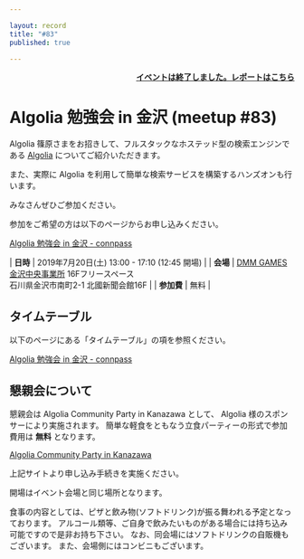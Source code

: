 ```yaml
---

layout: record
title: "#83"
published: true

---
```


<div style="text-align: right;"><a href="./report.html"><strong>イベントは終了しました。レポートはこちら</strong></a></div>

# Algolia 勉強会 in 金沢 (meetup #83)

Algolia 篠原さまをお招きして、フルスタックなホステッド型の検索エンジンである [Algolia](https://www.algolia.com/) についてご紹介いただきます。

また、実際に Algolia を利用して簡単な検索サービスを構築するハンズオンも行います。

みなさんぜひご参加ください。

参加をご希望の方は以下のページからお申し込みください。

[Algolia 勉強会 in 金沢 \- connpass](https://connpass.com/event/135409/)

| **日時**   | 2019年7月20日(土) 13:00 - 17:10 (12:45 開場) |
| **会場**   | [DMM GAMES 金沢中央事業所](https://dmm-corp.com/company/labo/) 16Fフリースペース<br>石川県金沢市南町2-1 北國新聞会館16F |
| **参加費** | 無料 |

## タイムテーブル

以下のページにある「タイムテーブル」の項を参照ください。

[Algolia 勉強会 in 金沢 \- connpass](https://connpass.com/event/135409/)

## 懇親会について

懇親会は Algolia Community Party in Kanazawa として、 Algolia 様のスポンサーにより実施されます。
簡単な軽食をともなう立食パーティーの形式で参加費用は **無料** となります。

[Algolia Community Party in Kanazawa](https://www.eventbrite.com/e/algolia-community-party-in-kanazawa-tickets-63416923726)

上記サイトより申し込み手続きを実施ください。

開場はイベント会場と同じ場所となります。

食事の内容としては、ピザと飲み物(ソフトドリンク)が振る舞われる予定となっております。
アルコール類等、ご自身で飲みたいものがある場合には持ち込み可能ですので是非お持ち下さい。
なお、同会場にはソフトドリンクの自販機もございます。
また、会場側にはコンビニもございます。

